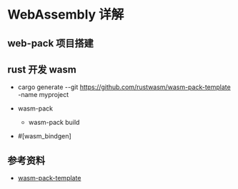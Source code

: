 # WebAssembly 详解

## web-pack 项目搭建

## rust 开发 wasm

- cargo generate --git https://github.com/rustwasm/wasm-pack-template -name myproject

- wasm-pack

  - wasm-pack build

- #[wasm_bindgen]

## 参考资料

- [wasm-pack-template](https://github.com/rustwasm/wasm-pack-template)

